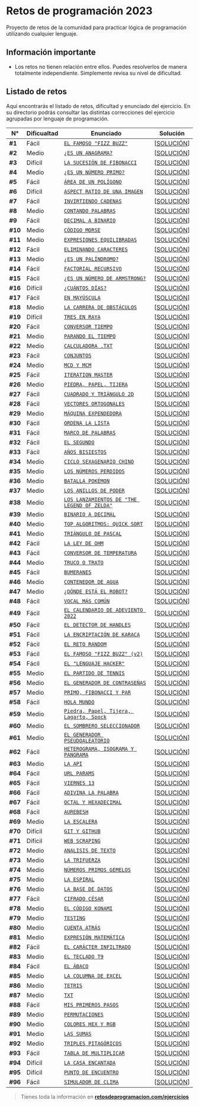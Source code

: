 # Retos de programación 2023

Proyecto de retos de la comunidad para practicar lógica de programación utilizando cualquier lenguaje.

## Información importante

- Los retos no tienen relación entre ellos. Puedes resolverlos de manera totalmente independiente. Simplemente revisa su nivel de dificultad.

## Listado de retos

Aquí encontrarás el listado de retos, dificultad y enunciado del ejercicio. En su directorio podrás consultar las distintas correcciones del ejercicio agrupadas por lenguaje de programación.

| N°      | Dificualtad | Enunciado                                                          | Solución                            |
| ------- | ----------- | ------------------------------------------------------------------ | ----------------------------------- |
| **#1**  | Fácil       | [`EL FAMOSO "FIZZ BUZZ"`](./Reto-01/README.md)                     | [[SOLUCIÓN](./Reto-01/solution.py)] |
| **#2**  | Medio       | [`¿ES UN ANAGRAMA?`](./Reto-02/README.md)                          | [[SOLUCIÓN](./Reto-02/solution.py)] |
| **#3**  | Difícil     | [`LA SUCESIÓN DE FIBONACCI`](./Reto-03/README.md)                  | [[SOLUCIÓN](./Reto-03/solution.py)] |
| **#4**  | Medio       | [`¿ES UN NÚMERO PRIMO?`](./Reto-04/README.md)                      | [[SOLUCIÓN](./Reto-04/solution.py)] |
| **#5**  | Fácil       | [`ÁREA DE UN POLÍGONO`](./Reto-05/README.md)                       | [[SOLUCIÓN](./Reto-05/solution.py)] |
| **#6**  | Difícil     | [`ASPECT RATIO DE UNA IMAGEN`](./Reto-06/README.md)                | [[SOLUCIÓN](./Reto-06/solution.py)] |
| **#7**  | Fácil       | [`INVIRTIENDO CADENAS`](./Reto-07/README.md)                       | [[SOLUCIÓN](./Reto-07/solution.py)] |
| **#8**  | Medio       | [`CONTANDO PALABRAS`](./Reto-08/README.md)                         | [[SOLUCIÓN](./Reto-08/solution.py)] |
| **#9**  | Fácil       | [`DECIMAL A BINARIO`](./Reto-09/README.md)                         | [[SOLUCIÓN](./Reto-09/solution.py)] |
| **#10** | Medio       | [`CÓDIGO MORSE`](./Reto-10/README.md)                              | [[SOLUCIÓN](./Reto-10/solution.py)] |
| **#11** | Medio       | [`EXPRESIONES EQUILIBRADAS`](./Reto-11/README.md)                  | [[SOLUCIÓN](./Reto-11/solution.py)] |
| **#12** | Fácil       | [`ELIMINANDO CARACTERES`](./Reto-12/README.md)                     | [[SOLUCIÓN](./Reto-12/solution.py)] |
| **#13** | Medio       | [`¿ES UN PALÍNDROMO?`](./Reto-13/README.md)                        | [[SOLUCIÓN](./Reto-13/solution.py)] |
| **#14** | Fácil       | [`FACTORIAL RECURSIVO`](./Reto-14/README.md)                       | [[SOLUCIÓN](./Reto-14/solution.py)] |
| **#15** | Fácil       | [`¿ES UN NÚMERO DE ARMSTRONG?`](./Reto-15/README.md)               | [[SOLUCIÓN](./Reto-15/solution.py)] |
| **#16** | Difícil     | [`¿CUÁNTOS DÍAS?`](./Reto-16/README.md)                            | [[SOLUCIÓN](./Reto-16/solution.py)] |
| **#17** | Fácil       | [`EN MAYÚSCULA`](./Reto-17/README.md)                              | [[SOLUCIÓN](./Reto-17/solution.py)] |
| **#18** | Medio       | [`LA CARRERA DE OBSTÁCULOS`](./Reto-18/README.md)                  | [[SOLUCIÓN](./Reto-18/solution.py)] |
| **#19** | Difícil     | [`TRES EN RAYA`](./Reto-19/README.md)                              | [[SOLUCIÓN](./Reto-19/solution.py)] |
| **#20** | Fácil       | [`CONVERSOR TIEMPO`](./Reto-20/README.md)                          | [[SOLUCIÓN](./Reto-20/solution.py)] |
| **#21** | Medio       | [`PARANDO EL TIEMPO`](./Reto-21/README.md)                         | [[SOLUCIÓN](./Reto-21/solution.py)] |
| **#22** | Medio       | [`CALCULADORA .TXT`](./Reto-22/README.md)                          | [[SOLUCIÓN](./Reto-22/solution.py)] |
| **#23** | Fácil       | [`CONJUNTOS`](./Reto-23/README.md)                                 | [[SOLUCIÓN](./Reto-23/solution.py)] |
| **#24** | Medio       | [`MCD Y MCM`](./Reto-24/README.md)                                 | [[SOLUCIÓN](./Reto-24/solution.py)] |
| **#25** | Fácil       | [`ITERATION MASTER`](./Reto-25/README.md)                          | [[SOLUCIÓN](./Reto-25/solution.py)] |
| **#26** | Medio       | [`PIEDRA, PAPEL, TIJERA`](./Reto-26/README.md)                     | [[SOLUCIÓN](./Reto-26/solution.py)] |
| **#27** | Fácil       | [`CUADRADO Y TRIÁNGULO 2D`](./Reto-27/README.md)                   | [[SOLUCIÓN](./Reto-27/solution.py)] |
| **#28** | Fácil       | [`VECTORES ORTOGONALES`](./Reto-28/README.md)                      | [[SOLUCIÓN](./Reto-28/solution.py)] |
| **#29** | Medio       | [`MÁQUINA EXPENDEDORA`](./Reto-29/README.md)                       | [[SOLUCIÓN](./Reto-29/solution.py)] |
| **#30** | Fácil       | [`ORDENA LA LISTA`](./Reto-30/README.md)                           | [[SOLUCIÓN](./Reto-30/solution.py)] |
| **#31** | Fácil       | [`MARCO DE PALABRAS`](./Reto-31/README.md)                         | [[SOLUCIÓN](./Reto-31/solution.py)] |
| **#32** | Fácil       | [`EL SEGUNDO`](./Reto-32/README.md)                                | [[SOLUCIÓN](./Reto-32/solution.py)] |
| **#33** | Fácil       | [`AÑOS BISIESTOS`](./Reto-33/README.md)                            | [[SOLUCIÓN](./Reto-33/solution.py)] |
| **#34** | Medio       | [`CICLO SEXAGENARIO CHINO`](./Reto-34/README.md)                   | [[SOLUCIÓN](./Reto-34/solution.py)] |
| **#35** | Medio       | [`LOS NÚMEROS PERDIDOS`](./Reto-35/README.md)                      | [[SOLUCIÓN](./Reto-35/solution.py)] |
| **#36** | Medio       | [`BATALLA POKÉMON`](./Reto-36/README.md)                           | [[SOLUCIÓN](./Reto-36/solution.py)] |
| **#37** | Medio       | [`LOS ANILLOS DE PODER`](./Reto-37/README.md)                      | [[SOLUCIÓN](./Reto-37/solution.py)] |
| **#38** | Medio       | [`LOS LANZAMIENTOS DE "THE LEGEND OF ZELDA"`](./Reto-38/README.md) | [[SOLUCIÓN](./Reto-38/solution.py)] |
| **#39** | Medio       | [`BINARIO A DECIMAL`](./Reto-39/README.md)                         | [[SOLUCIÓN](./Reto-39/solution.py)] |
| **#40** | Medio       | [`TOP ALGORITMOS: QUICK SORT`](./Reto-40/README.md)                | [[SOLUCIÓN](./Reto-40/solution.py)] |
| **#41** | Medio       | [`TRIÁNGULO DE PASCAL`](./Reto-41/README.md)                       | [[SOLUCIÓN](./Reto-41/solution.py)] |
| **#42** | Fácil       | [`LA LEY DE OHM`](./Reto-42/README.md)                             | [[SOLUCIÓN](./Reto-42/solution.py)] |
| **#43** | Fácil       | [`CONVERSOR DE TEMPERATURA`](./Reto-43/README.md)                  | [[SOLUCIÓN](./Reto-43/solution.py)] |
| **#44** | Medio       | [`TRUCO O TRATO`](./Reto-44/README.md)                             | [[SOLUCIÓN](./Reto-44/solution.py)] |
| **#45** | Fácil       | [`BUMERANES`](./Reto-45/README.md)                                 | [[SOLUCIÓN](./Reto-45/solution.py)] |
| **#46** | Medio       | [`CONTENEDOR DE AGUA`](./Reto-46/README.md)                        | [[SOLUCIÓN](./Reto-46/solution.py)] |
| **#47** | Medio       | [`¿DÓNDE ESTÁ EL ROBOT?`](./Reto-47/README.md)                     | [[SOLUCIÓN](./Reto-47/solution.py)] |
| **#48** | Fácil       | [`VOCAL MÁS COMÚN`](./Reto-48/README.md)                           | [[SOLUCIÓN](./Reto-48/solution.py)] |
| **#49** | Fácil       | [`EL CALENDARIO DE ADEVIENTO 2022`](./Reto-49/README.md)           | [[SOLUCIÓN](./Reto-49/solution.py)] |
| **#50** | Fácil       | [`EL DETECTOR DE HANDLES`](./Reto-50/README.md)                    | [[SOLUCIÓN](./Reto-50/solution.py)] |
| **#51** | Fácil       | [`LA ENCRIPTACIÓN DE KARACA`](./Reto-51/README.md)                 | [[SOLUCIÓN](./Reto-51/solution.py)] |
| **#52** | Fácil       | [`EL RETO RANDOM`](./Reto-52/README.md)                            | [[SOLUCIÓN](./Reto-52/solution.py)] |
| **#53** | Fácil       | [`EL FAMOSO "FIZZ BUZZ" (v2)`](./Reto-53/README.md)                | [[SOLUCIÓN](./Reto-53/solution.py)] |
| **#54** | Fácil       | [`EL "LENGUAJE HACKER"`](./Reto-54/README.md)                      | [[SOLUCIÓN](./Reto-54/solution.py)] |
| **#55** | Medio       | [`EL PARTIDO DE TENNIS`](./Reto-55/README.md)                      | [[SOLUCIÓN](./Reto-55/solution.py)] |
| **#56** | Medio       | [`EL GENERADOR DE CONTRASEÑAS`](./Reto-56/README.md)               | [[SOLUCIÓN](./Reto-56/solution.py)] |
| **#57** | Medio       | [`PRIMO, FIBONACCI Y PAR`](./Reto-57/README.md)                    | [[SOLUCIÓN](./Reto-57/solution.py)] |
| **#58** | Fácil       | [`HOLA MUNDO`](./Reto-58/README.md)                                | [[SOLUCIÓN](./Reto-58/solution.py)] |
| **#59** | Medio       | [`Piedra, Papel, Tijera, Lagarto, Spock`](./Reto-59/README.md)     | [[SOLUCIÓN](./Reto-59/solution.py)] |
| **#60** | Medio       | [`EL SOMBRERO SELECCIONADOR`](./Reto-60/README.md)                 | [[SOLUCIÓN](./Reto-60/solution.py)] |
| **#61** | Medio       | [`EL GENERADOR PSEUDOALEATORIO`](./Reto-61/README.md)              | [[SOLUCIÓN](./Reto-61/solution.py)] |
| **#62** | Fácil       | [`HETEROGRAMA, ISOGRAMA Y PANGRAMA`](./Reto-62/README.md)          | [[SOLUCIÓN](./Reto-62/solution.py)] |
| **#63** | Medio       | [`LA API`](./Reto-63/README.md)                                    | [[SOLUCIÓN](./Reto-63/solution.py)] |
| **#64** | Fácil       | [`URL PARAMS`](./Reto-64/README.md)                                | [[SOLUCIÓN](./Reto-64/solution.py)] |
| **#65** | Fácil       | [`VIERNES 13`](./Reto-65/README.md)                                | [[SOLUCIÓN](./Reto-65/solution.py)] |
| **#66** | Fácil       | [`ADIVINA LA PALABRA`](./Reto-66/README.md)                        | [[SOLUCIÓN](./Reto-66/solution.py)] |
| **#67** | Fácil       | [`OCTAL Y HEXADECIMAL`](./Reto-67/README.md)                       | [[SOLUCIÓN](./Reto-67/solution.py)] |
| **#68** | Fácil       | [`AUREBESH`](./Reto-68/README.md)                                  | [[SOLUCIÓN](./Reto-68/solution.py)] |
| **#69** | Medio       | [`LA ESCALERA`](./Reto-69/README.md)                               | [[SOLUCIÓN](./Reto-69/solution.py)] |
| **#70** | Difícil     | [`GIT Y GITHUB`](./Reto-70/README.md)                              | [[SOLUCIÓN](./Reto-70/solution.py)] |
| **#71** | Difícil     | [`WEB SCRAPING`](./Reto-71/README.md)                              | [[SOLUCIÓN](./Reto-71/solution.py)] |
| **#72** | Medio       | [`ANALISIS DE TEXTO`](./Reto-72/README.md)                         | [[SOLUCIÓN](./Reto-72/solution.py)] |
| **#73** | Medio       | [`LA TRIFUERZA`](./Reto-73/README.md)                              | [[SOLUCIÓN](./Reto-73/solution.py)] |
| **#74** | Medio       | [`NÚMEROS PRIMOS GEMELOS`](./Reto-74/README.md)                    | [[SOLUCIÓN](./Reto-74/solution.py)] |
| **#75** | Medio       | [`LA ESPIRAL`](./Reto-75/README.md)                                | [[SOLUCIÓN](./Reto-75/solution.py)] |
| **#76** | Medio       | [`LA BASE DE DATOS`](./Reto-76/README.md)                          | [[SOLUCIÓN](./Reto-76/solution.py)] |
| **#77** | Fácil       | [`CIFRADO CÉSAR`](./Reto-77/README.md)                             | [[SOLUCIÓN](./Reto-77/solution.py)] |
| **#78** | Medio       | [`EL CÓDIGO KONAMI`](./Reto-78/README.md)                          | [[SOLUCIÓN](./Reto-78/solution.py)] |
| **#79** | Medio       | [`TESTING`](./Reto-79/README.md)                                   | [[SOLUCIÓN](./Reto-79/solution.py)] |
| **#80** | Medio       | [`CUENTA ATRÁS`](./Reto-80/README.md)                              | [[SOLUCIÓN](./Reto-80/solution.py)] |
| **#81** | Medio       | [`EXPRESIÓN MATEMÁTICA`](./Reto-81/README.md)                      | [[SOLUCIÓN](./Reto-81/solution.py)] |
| **#82** | Fácil       | [`EL CARÁCTER INFILTRADO`](./Reto-82/README.md)                    | [[SOLUCIÓN](./Reto-82/solution.py)] |
| **#83** | Medio       | [`EL TECLADO T9`](./Reto-83/README.md)                             | [[SOLUCIÓN](./Reto-83/solution.py)] |
| **#84** | Fácil       | [`EL ÁBACO`](./Reto-84/README.md)                                  | [[SOLUCIÓN](./Reto-84/solution.py)] |
| **#85** | Medio       | [`LA COLUMNA DE EXCEL`](./Reto-85/README.md)                       | [[SOLUCIÓN](./Reto-85/solution.py)] |
| **#86** | Medio       | [`TETRIS`](./Reto-86/README.md)                                    | [[SOLUCIÓN](./Reto-86/solution.py)] |
| **#87** | Medio       | [`TXT`](./Reto-87/README.md)                                       | [[SOLUCIÓN](./Reto-87/solution.py)] |
| **#88** | Fácil       | [`MIS PRIMEROS PASOS`](./Reto-88/README.md)                        | [[SOLUCIÓN](./Reto-88/solution.py)] |
| **#89** | Medio       | [`PERMUTACIONES`](./Reto-89/README.md)                             | [[SOLUCIÓN](./Reto-89/solution.py)] |
| **#90** | Medio       | [`COLORES HEX Y RGB`](./Reto-90/README.md)                         | [[SOLUCIÓN](./Reto-90/solution.py)] |
| **#91** | Medio       | [`LAS SUMAS`](./Reto-91/README.md)                                 | [[SOLUCIÓN](./Reto-91/solution.py)] |
| **#92** | Medio       | [`TRIPLES PITAGÓRICOS`](./Reto-92/README.md)                       | [[SOLUCIÓN](./Reto-92/solution.py)] |
| **#93** | Fácil       | [`TABLA DE MULTIPLICAR`](./Reto-93/README.md)                      | [[SOLUCIÓN](./Reto-93/solution.py)] |
| **#94** | Difícil     | [`LA CASA ENCANTADA`](./Reto-94/README.md)                         | [[SOLUCIÓN](./Reto-94/solution.py)] |
| **#95** | Difícil     | [`PUNTO DE ENCUENTRO`](./Reto-95/README.md)                        | [[SOLUCIÓN](./Reto-95/solution.py)] |
| **#96** | Fácil       | [`SIMULADOR DE CLIMA`](./Reto-96/README.md)                        | [[SOLUCIÓN](./Reto-96/solution.py)] |

> Tienes toda la información en **[retosdeprogramacion.com/ejercicios](https://retosdeprogramacion.com/ejercicios)**

